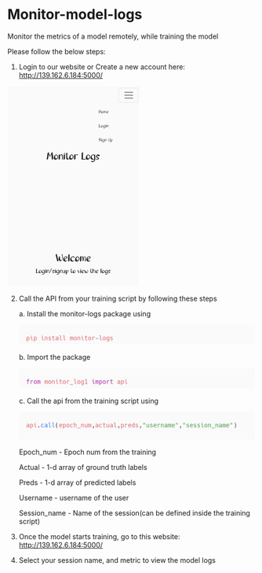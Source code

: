# Monitor-model-logs
Monitor the metrics of a model remotely, while training the model 


Please follow the below steps:

  1. Login to our website or Create a new account here: http://139.162.6.184:5000/
  
  ![app](https://github.com/Vinithavn/Monitor-model-logs/blob/master/Screenshot_2022-08-30-15-59-19-17_40deb401b9ffe8e1df2f1cc5ba480b12.jpg)
  
  2. Call the API from your training script by following these steps
 
      a. Install the monitor-logs package using
      
      ![install](https://github.com/Vinithavn/Monitor-model-logs/blob/master/utils/carbon%20(4).png)
      
      b. Import the package
      
      ![import](https://github.com/Vinithavn/Monitor-model-logs/blob/master/utils/carbon%20(5).png)
      
      c. Call the api from the training script using
      
      ![call](https://github.com/Vinithavn/Monitor-model-logs/blob/master/utils/carbon%20(3).png)
      
        Epoch_num - Epoch num from the training
        
        Actual - 1-d array of ground truth labels
        
        Preds - 1-d array of predicted labels
        
        Username - username of the user
        
        Session_name - Name of the session(can be defined inside the training script)

  3. Once the model starts training, go to this website: http://139.162.6.184:5000/
  4. Select your session name, and metric to view the model logs



